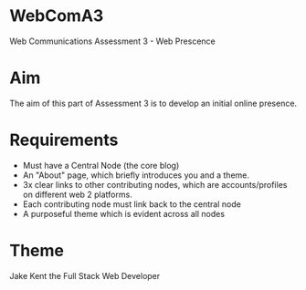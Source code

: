 # WebComA3
Web Communications Assessment 3 - Web Prescence

# Aim
The aim of this part of Assessment 3 is to develop an initial online presence.

# Requirements
- Must have a Central Node (the core blog)
- An "About" page, which briefly introduces you and a theme.
- 3x clear links to other contributing nodes, which are accounts/profiles on different web 2 platforms.
- Each contributing node must link back to the central node
- A purposeful theme which is evident across all nodes

# Theme
Jake Kent the Full Stack Web Developer
